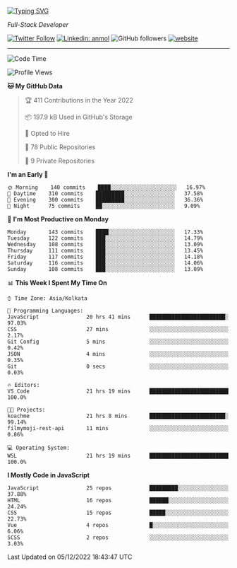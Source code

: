 [![Typing SVG](https://readme-typing-svg.herokuapp.com?lines=HI%2C+I'm+Tonal;I'm+a+Full+Stack+Developer)](https://git.io/typing-svg)

<p><em>Full-Stack Developer</em></p>

[![Twitter Follow](https://img.shields.io/twitter/follow/tonalmathew?style=flat)](https://twitter.com/intent/follow?screen_name=tonalmathew)
[![Linkedin: anmol](https://img.shields.io/badge/tonal-mathew?style=flat-square&logo=Linkedin&logoColor=white&link=https://www.linkedin.com/in/tonal-mathew/)](https://www.linkedin.com/in/tonal-mathew/)
![GitHub followers](https://img.shields.io/github/followers/tonalmathew?label=Follow&style=social)
[![website](https://img.shields.io/badge/Website-46a2f1.svg?&style=flat-square&logo=Google-Chrome&logoColor=white&link=http://tonalmathew.github.io/)](http://tonalmathew.github.io/)

---
<!--START_SECTION:waka-->
![Code Time](http://img.shields.io/badge/Code%20Time-844%20hrs%2027%20mins-blue)

![Profile Views](http://img.shields.io/badge/Profile%20Views-0-blue)

**🐱 My GitHub Data** 

> 🏆 411 Contributions in the Year 2022
 > 
> 📦 197.9 kB Used in GitHub's Storage 
 > 
> 💼 Opted to Hire
 > 
> 📜 78 Public Repositories 
 > 
> 🔑 9 Private Repositories  
 > 
**I'm an Early 🐤** 

```text
🌞 Morning    140 commits    ████░░░░░░░░░░░░░░░░░░░░░   16.97% 
🌆 Daytime    310 commits    █████████░░░░░░░░░░░░░░░░   37.58% 
🌃 Evening    300 commits    █████████░░░░░░░░░░░░░░░░   36.36% 
🌙 Night      75 commits     ██░░░░░░░░░░░░░░░░░░░░░░░   9.09%

```
📅 **I'm Most Productive on Monday** 

```text
Monday       143 commits    ████░░░░░░░░░░░░░░░░░░░░░   17.33% 
Tuesday      122 commits    ███░░░░░░░░░░░░░░░░░░░░░░   14.79% 
Wednesday    108 commits    ███░░░░░░░░░░░░░░░░░░░░░░   13.09% 
Thursday     111 commits    ███░░░░░░░░░░░░░░░░░░░░░░   13.45% 
Friday       117 commits    ███░░░░░░░░░░░░░░░░░░░░░░   14.18% 
Saturday     116 commits    ███░░░░░░░░░░░░░░░░░░░░░░   14.06% 
Sunday       108 commits    ███░░░░░░░░░░░░░░░░░░░░░░   13.09%

```


📊 **This Week I Spent My Time On** 

```text
⌚︎ Time Zone: Asia/Kolkata

💬 Programming Languages: 
JavaScript               20 hrs 41 mins      ████████████████████████░   97.03% 
CSS                      27 mins             ░░░░░░░░░░░░░░░░░░░░░░░░░   2.17% 
Git Config               5 mins              ░░░░░░░░░░░░░░░░░░░░░░░░░   0.42% 
JSON                     4 mins              ░░░░░░░░░░░░░░░░░░░░░░░░░   0.35% 
Git                      0 secs              ░░░░░░░░░░░░░░░░░░░░░░░░░   0.03%

🔥 Editors: 
VS Code                  21 hrs 19 mins      █████████████████████████   100.0%

🐱‍💻 Projects: 
koachme                  21 hrs 8 mins       ████████████████████████░   99.14% 
filmymoji-rest-api       11 mins             ░░░░░░░░░░░░░░░░░░░░░░░░░   0.86%

💻 Operating System: 
WSL                      21 hrs 19 mins      █████████████████████████   100.0%

```

**I Mostly Code in JavaScript** 

```text
JavaScript               25 repos            █████████░░░░░░░░░░░░░░░░   37.88% 
HTML                     16 repos            ██████░░░░░░░░░░░░░░░░░░░   24.24% 
CSS                      15 repos            █████░░░░░░░░░░░░░░░░░░░░   22.73% 
Vue                      4 repos             █░░░░░░░░░░░░░░░░░░░░░░░░   6.06% 
SCSS                     2 repos             ░░░░░░░░░░░░░░░░░░░░░░░░░   3.03%

```



 Last Updated on 05/12/2022 18:43:47 UTC
<!--END_SECTION:waka-->
